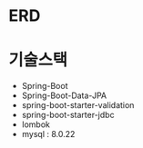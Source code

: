 # ERD

# 기술스택
- Spring-Boot 
- Spring-Boot-Data-JPA
- spring-boot-starter-validation
- spring-boot-starter-jdbc
- lombok
- mysql : 8.0.22
